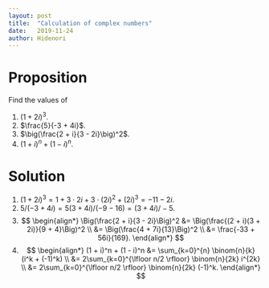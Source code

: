 ```yaml
---
layout: post
title:  "Calculation of complex numbers"
date:   2019-11-24
author: Hidenori
---
```


# Proposition
Find the values of
1. $(1 + 2i)^3$.
1. $\frac{5}{-3 + 4i}$.
1. $\big(\frac{2 + i}{3 - 2i}\big)^2$.
1. $(1 + i)^n + (1 - i)^n$.

# Solution

1. $(1 + 2i)^3 = 1 + 3 \cdot 2i + 3 \cdot (2i)^2 + (2i)^3 = -11 - 2i$.
1. $5 / (-3 + 4i) = 5(3 + 4i) / (-9 - 16) = (3 + 4i) / -5$.
1. $$
   \begin{align*}
     \Big(\frac{2 + i}{3 - 2i}\Big)^2
       &= \Big(\frac{(2 + i)(3 + 2i)}{9 + 4}\Big)^2 \\
       &= \Big(\frac{4 + 7i}{13}\Big)^2 \\
       &= \frac{-33 + 56i}{169}.
   \end{align*}
   $$
1. $$
   \begin{align*}
     (1 + i)^n + (1 - i)^n
      &= \sum_{k=0}^{n} \binom{n}{k} (i^k + (-1)^k) \\
      &= 2\sum_{k=0}^{\lfloor n/2 \rfloor} \binom{n}{2k} i^{2k} \\
      &= 2\sum_{k=0}^{\lfloor n/2 \rfloor} \binom{n}{2k} (-1)^k.
   \end{align*}
   $$



